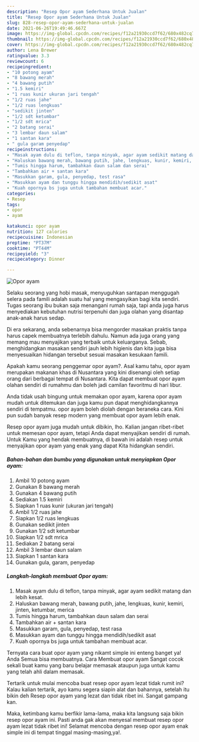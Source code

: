 ```yaml
---
description: "Resep Opor ayam Sederhana Untuk Jualan"
title: "Resep Opor ayam Sederhana Untuk Jualan"
slug: 828-resep-opor-ayam-sederhana-untuk-jualan
date: 2021-06-26T19:49:46.667Z
image: https://img-global.cpcdn.com/recipes/f12a21930ccd7f62/680x482cq70/opor-ayam-foto-resep-utama.jpg
thumbnail: https://img-global.cpcdn.com/recipes/f12a21930ccd7f62/680x482cq70/opor-ayam-foto-resep-utama.jpg
cover: https://img-global.cpcdn.com/recipes/f12a21930ccd7f62/680x482cq70/opor-ayam-foto-resep-utama.jpg
author: Lena Brewer
ratingvalue: 3.3
reviewcount: 6
recipeingredient:
- "10 potong ayam"
- "8 bawang merah"
- "4 bawang putih"
- "1.5 kemiri"
- "1 ruas kunir ukuran jari tengah"
- "1/2 ruas jahe"
- "1/2 ruas lengkuas"
- "sedikit jinten"
- "1/2 sdt ketumbar"
- "1/2 sdt mrica"
- "2 batang serai"
- "3 lembar daun salam"
- "1 santan kara"
- " gula garam penyedap"
recipeinstructions:
- "Masak ayam dulu di teflon, tanpa minyak, agar ayam sedikit matang dan lebih kesat."
- "Haluskan bawang merah, bawang putih, jahe, lengkuas, kunir, kemiri, jinten, ketumbar, merica"
- "Tumis hingga harum, tambahkan daun salam dan serai"
- "Tambahkan air + santan kara"
- "Masukkan garam, gula, penyedap, test rasa"
- "Masukkan ayam dan tunggu hingga mendidih/sedikit asat"
- "Kuah opornya bs juga untuk tambahan membuat acar."
categories:
- Resep
tags:
- opor
- ayam

katakunci: opor ayam 
nutrition: 127 calories
recipecuisine: Indonesian
preptime: "PT37M"
cooktime: "PT44M"
recipeyield: "3"
recipecategory: Dinner

---
```



![Opor ayam](https://img-global.cpcdn.com/recipes/f12a21930ccd7f62/680x482cq70/opor-ayam-foto-resep-utama.jpg)

Selaku seorang yang hobi masak, menyuguhkan santapan menggugah selera pada famili adalah suatu hal yang mengasyikan bagi kita sendiri. Tugas seorang ibu bukan saja menangani rumah saja, tapi anda juga harus menyediakan kebutuhan nutrisi terpenuhi dan juga olahan yang disantap anak-anak harus sedap.

Di era  sekarang, anda sebenarnya bisa mengorder masakan praktis tanpa harus capek membuatnya terlebih dahulu. Namun ada juga orang yang memang mau menyajikan yang terbaik untuk keluarganya. Sebab, menghidangkan masakan sendiri jauh lebih higienis dan kita juga bisa menyesuaikan hidangan tersebut sesuai masakan kesukaan famili. 



Apakah kamu seorang penggemar opor ayam?. Asal kamu tahu, opor ayam merupakan makanan khas di Nusantara yang kini disenangi oleh setiap orang dari berbagai tempat di Nusantara. Kita dapat membuat opor ayam olahan sendiri di rumahmu dan boleh jadi camilan favoritmu di hari libur.

Anda tidak usah bingung untuk memakan opor ayam, karena opor ayam mudah untuk ditemukan dan juga kamu pun dapat menghidangkannya sendiri di tempatmu. opor ayam boleh diolah dengan beraneka cara. Kini pun sudah banyak resep modern yang membuat opor ayam lebih enak.

Resep opor ayam juga mudah untuk dibikin, lho. Kalian jangan ribet-ribet untuk memesan opor ayam, tetapi Anda dapat menyajikan sendiri di rumah. Untuk Kamu yang hendak membuatnya, di bawah ini adalah resep untuk menyajikan opor ayam yang enak yang dapat Kita hidangkan sendiri.

<!--inarticleads1-->

##### Bahan-bahan dan bumbu yang digunakan untuk menyiapkan Opor ayam:

1. Ambil 10 potong ayam
1. Gunakan 8 bawang merah
1. Gunakan 4 bawang putih
1. Sediakan 1.5 kemiri
1. Siapkan 1 ruas kunir (ukuran jari tengah)
1. Ambil 1/2 ruas jahe
1. Siapkan 1/2 ruas lengkuas
1. Gunakan sedikit jinten
1. Gunakan 1/2 sdt ketumbar
1. Siapkan 1/2 sdt mrica
1. Sediakan 2 batang serai
1. Ambil 3 lembar daun salam
1. Siapkan 1 santan kara
1. Gunakan  gula, garam, penyedap




<!--inarticleads2-->

##### Langkah-langkah membuat Opor ayam:

1. Masak ayam dulu di teflon, tanpa minyak, agar ayam sedikit matang dan lebih kesat.
1. Haluskan bawang merah, bawang putih, jahe, lengkuas, kunir, kemiri, jinten, ketumbar, merica
1. Tumis hingga harum, tambahkan daun salam dan serai
1. Tambahkan air + santan kara
1. Masukkan garam, gula, penyedap, test rasa
1. Masukkan ayam dan tunggu hingga mendidih/sedikit asat
1. Kuah opornya bs juga untuk tambahan membuat acar.




Ternyata cara buat opor ayam yang nikamt simple ini enteng banget ya! Anda Semua bisa membuatnya. Cara Membuat opor ayam Sangat cocok sekali buat kamu yang baru belajar memasak ataupun juga untuk kamu yang telah ahli dalam memasak.

Tertarik untuk mulai mencoba buat resep opor ayam lezat tidak rumit ini? Kalau kalian tertarik, ayo kamu segera siapin alat dan bahannya, setelah itu bikin deh Resep opor ayam yang lezat dan tidak ribet ini. Sangat gampang kan. 

Maka, ketimbang kamu berfikir lama-lama, maka kita langsung saja bikin resep opor ayam ini. Pasti anda gak akan menyesal membuat resep opor ayam lezat tidak ribet ini! Selamat mencoba dengan resep opor ayam enak simple ini di tempat tinggal masing-masing,ya!.


